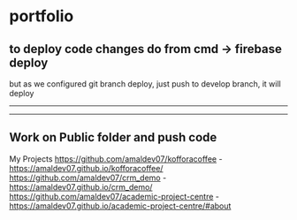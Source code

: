 # portfolio
to deploy code changes
do
from cmd  -> firebase deploy
------------------------------------------------------
but as we configured git branch deploy,
just push to develop branch, it will deploy

---
<!-- Currently working at Template Theme3
Work on it copy the file and paste it to public folder -->
---
Work on Public folder and push code
---
My Projects
https://github.com/amaldev07/kofforacoffee - https://amaldev07.github.io/kofforacoffee/
https://github.com/amaldev07/crm_demo - https://amaldev07.github.io/crm_demo/
https://github.com/amaldev07/academic-project-centre - https://amaldev07.github.io/academic-project-centre/#about
